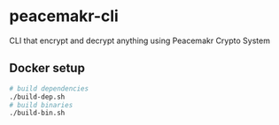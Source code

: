 # peacemakr-cli
CLI that encrypt and decrypt anything using Peacemakr Crypto System

## Docker setup
```sh
# build dependencies
./build-dep.sh
# build binaries 
./build-bin.sh
```
